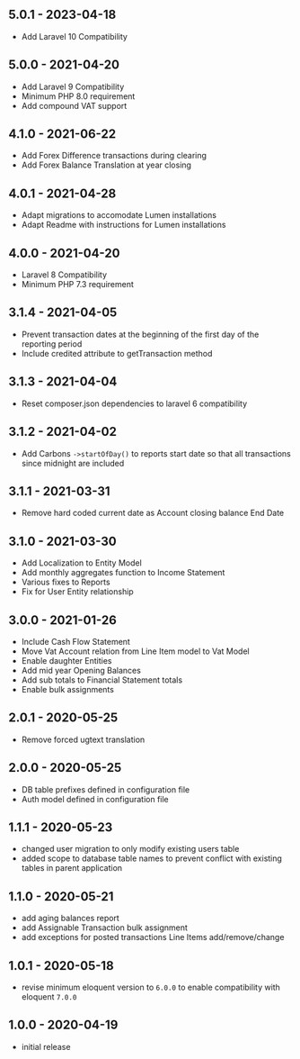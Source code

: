 ## 5.0.1 - 2023-04-18

- Add Laravel 10 Compatibility
## 5.0.0 - 2021-04-20

- Add Laravel 9 Compatibility
- Minimum PHP 8.0 requirement
- Add compound VAT support
## 4.1.0 - 2021-06-22

- Add Forex Difference transactions during clearing 
- Add Forex Balance Translation at year closing
## 4.0.1 - 2021-04-28

- Adapt migrations to accomodate Lumen installations
- Adapt Readme with instructions for Lumen installations
## 4.0.0 - 2021-04-20

- Laravel 8 Compatibility
- Minimum PHP 7.3 requirement
## 3.1.4 - 2021-04-05

- Prevent transaction dates at the beginning of the first day of the reporting period
- Include credited attribute to getTransaction method
## 3.1.3 - 2021-04-04

- Reset composer.json dependencies to laravel 6 compatibility
## 3.1.2 - 2021-04-02

- Add Carbons `->startOfDay()` to reports start date so that all transactions since midnight are included
## 3.1.1 - 2021-03-31

- Remove hard coded current date as Account closing balance End Date
## 3.1.0 - 2021-03-30

- Add Localization to Entity Model
- Add monthly aggregates function to Income Statement
- Various fixes to Reports
- Fix for User Entity relationship
## 3.0.0 - 2021-01-26

- Include Cash Flow Statement
- Move Vat Account relation from Line Item model to Vat Model
- Enable daughter Entities
- Add mid year Opening Balances
- Add sub totals to Financial Statement totals
- Enable bulk assignments

## 2.0.1 - 2020-05-25

- Remove forced ugtext translation

## 2.0.0 - 2020-05-25

- DB table prefixes defined in configuration file
- Auth model defined in configuration file

## 1.1.1 - 2020-05-23
- changed user migration to only modify existing users table
- added scope to database table names to prevent conflict with existing tables in parent application

## 1.1.0 - 2020-05-21
- add aging balances report
- add Assignable Transaction bulk assignment
- add exceptions for posted transactions Line Items add/remove/change

## 1.0.1 - 2020-05-18

- revise minimum eloquent version to `6.0.0` to enable compatibility with eloquent `7.0.0`

## 1.0.0 - 2020-04-19

- initial release